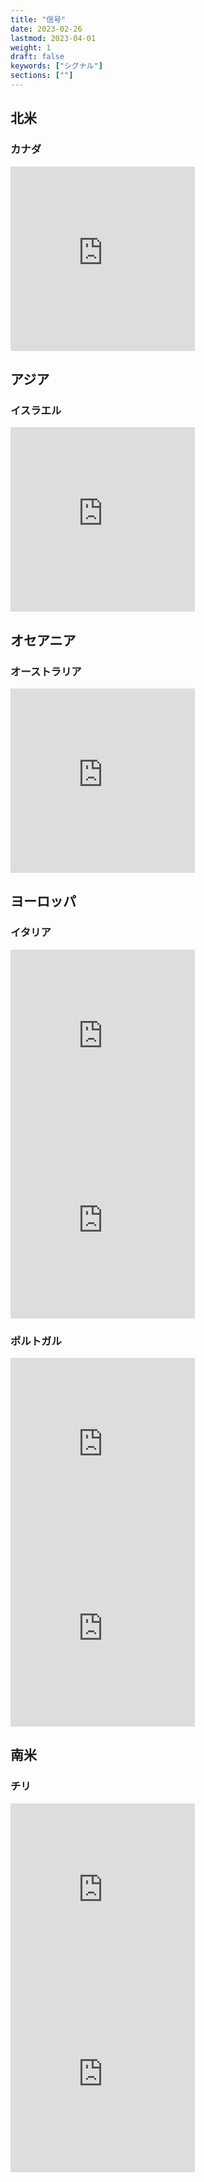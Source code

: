 ```yaml
---
title: "信号"
date: 2023-02-26
lastmod: 2023-04-01
weight: 1
draft: false
keywords: ["シグナル"]
sections: [""]
---
```



## 北米
### カナダ
<div class="googlemap-if">
<iframe src="https://www.google.com/maps/embed?pb=!4v1677720798991!6m8!1m7!1s_jsb1m5fO0WesB5qKmM1IQ!2m2!1d49.86685045527279!2d-97.1631408249991!3f139.65423136157767!4f6.879863243625152!5f3.325193203789971" width="295" height="295" style="border:0;" allowfullscreen="" loading="lazy" referrerpolicy="no-referrer-when-downgrade"></iframe>
</div>

## アジア
### イスラエル
<div class="googlemap-if">
<iframe src="https://www.google.com/maps/embed?pb=!4v1677459322625!6m8!1m7!1sHcN3Is61HIY8SESfJrlalA!2m2!1d32.07260367095928!2d34.76578981940682!3f43.1875696095048!4f15.766205975472445!5f3.325193203789971" width="295" height="295" style="border:0;" allowfullscreen="" loading="lazy" referrerpolicy="no-referrer-when-downgrade"></iframe>
</div>

## オセアニア
### オーストラリア
<div class="googlemap-if">
<iframe src="https://www.google.com/maps/embed?pb=!4v1677458455688!6m8!1m7!1sIfhGQyxP9E8zId0UpPdZ4w!2m2!1d-35.30912178782938!2d149.1334536857633!3f339.9204004591497!4f8.224625390498133!5f1.7431718349436869" width="295" height="295" style="border:0;" allowfullscreen="" loading="lazy" referrerpolicy="no-referrer-when-downgrade"></iframe>
</div>

## ヨーロッパ
### イタリア
<div class="googlemap-if">
<iframe src="https://www.google.com/maps/embed?pb=!4v1677410948083!6m8!1m7!1s76MqHFlFPUbThlmT0P_u-g!2m2!1d38.10536186920397!2d13.37534580045851!3f323.87590797615866!4f47.283356514597386!5f3.325193203789971" width="295" height="295" style="border:0;" allowfullscreen="" loading="lazy" referrerpolicy="no-referrer-when-downgrade"></iframe>

<iframe src="https://www.google.com/maps/embed?pb=!4v1677422622731!6m8!1m7!1stB8lPwvMDZOcHLaY-rtpCw!2m2!1d45.06875639241206!2d7.667242245217905!3f283.2037858304049!4f0.8758019917420228!5f3.325193203789971" width="295" height="295" style="border:0;" allowfullscreen="" loading="lazy" referrerpolicy="no-referrer-when-downgrade"></iframe>
</div>

### ポルトガル
<div class="googlemap-if">
<iframe src="https://www.google.com/maps/embed?pb=!4v1677409952001!6m8!1m7!1sp2ebww484Bh_-Y0UJHyGrg!2m2!1d41.14735462013161!2d-8.6206121642191!3f98.36082267572563!4f-1.7562166888685056!5f3.109196446398982" width="295" height="295" style="border:0;" allowfullscreen="" loading="lazy" referrerpolicy="no-referrer-when-downgrade"></iframe>

<iframe src="https://www.google.com/maps/embed?pb=!4v1677409987738!6m8!1m7!1sDhkXuTDNfIM8OG6ko7Qmyw!2m2!1d41.14633659261528!2d-8.620214707314792!3f138.05279032740367!4f-0.621741441647373!5f3.2276464341090847" width="295" height="295" style="border:0;" allowfullscreen="" loading="lazy" referrerpolicy="no-referrer-when-downgrade"></iframe>
</div>

## 南米
### チリ

<div class="googlemap-if">
<iframe src="https://www.google.com/maps/embed?pb=!4v1677410395586!6m8!1m7!1sH5EzUmibLr9ychPukXFtKA!2m2!1d-33.44709010748416!2d-70.64891770774517!3f202.80964641649106!4f2.1777696872277517!5f3.091924213845458" width="295" height="295" style="border:0;" allowfullscreen="" loading="lazy" referrerpolicy="no-referrer-when-downgrade"></iframe>

<iframe src="https://www.google.com/maps/embed?pb=!4v1677410433993!6m8!1m7!1sH5EzUmibLr9ychPukXFtKA!2m2!1d-33.44709010748416!2d-70.64891770774517!3f6.861343519976831!4f6.177511196317852!5f2.9842371661911757" width="295" height="295" style="border:0;" allowfullscreen="" loading="lazy" referrerpolicy="no-referrer-when-downgrade"></iframe>
</div>
